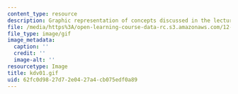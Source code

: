 ```yaml
---
content_type: resource
description: Graphic representation of concepts discussed in the lecture notes.
file: /media/https%3A/open-learning-course-data-rc.s3.amazonaws.com/12-820-turbulence-in-the-ocean-and-atmosphere-spring-2007/62fc0d9827d72e0427a4cb075edf0a89_kdv01.gif
file_type: image/gif
image_metadata:
  caption: ''
  credit: ''
  image-alt: ''
resourcetype: Image
title: kdv01.gif
uid: 62fc0d98-27d7-2e04-27a4-cb075edf0a89
---
```

